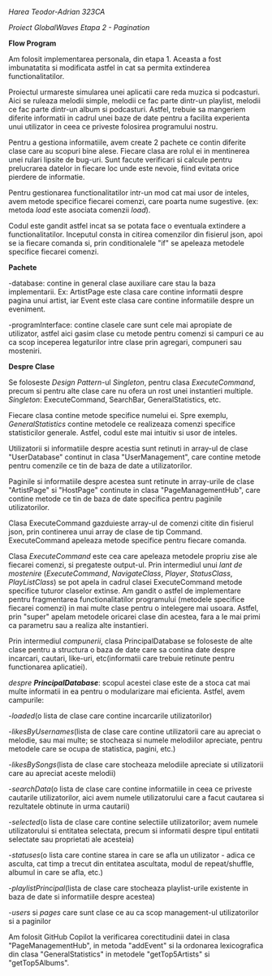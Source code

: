 _Harea Teodor-Adrian_
_323CA_

*Proiect GlobalWaves*
*Etapa 2 - Pagination*

**Flow Program**

Am folosit implementarea personala, din etapa 1. Aceasta a fost imbunatatita
si modificata astfel in cat sa permita extinderea functionalitatilor.

Proiectul urmareste simularea unei aplicatii care reda muzica si podcasturi.
Aici se ruleaza melodii simple, melodii ce fac parte dintr-un playlist, melodii
ce fac parte dintr-un album si podcasturi. Astfel, trebuie sa mangeriem diferite
informatii in cadrul unei baze de date pentru a facilita experienta unui
utilizator in ceea ce priveste folosirea programului nostru.

Pentru a gestiona informatiile, avem create 2 pachete ce contin diferite clase
care au scopuri bine alese. Fiecare clasa are rolul ei in mentinerea unei rulari
lipsite de bug-uri. Sunt facute verificari si calcule pentru prelucrarea datelor
in fiecare loc unde este nevoie, fiind evitata orice pierdere de informatie.

Pentru gestionarea functionalitatilor intr-un mod cat mai usor de inteles,
avem metode specifice fiecarei comenzi, care poarta nume sugestive. (ex: metoda
_load_ este asociata comenzii *load*).

Codul este gandit astfel incat sa se potata face o eventuala extindere a 
functionalitatilor. Inceputul consta in citirea comenzilor din fisierul json,
apoi se ia fiecare comanda si, prin conditionalele "if" se apeleaza metodele
specifice fiecarei comenzi.

**Pachete**
    
-database: contine in general clase auxiliare care stau la baza implementarii.
          Ex: ArtistPage este clasa care contine informatii despre pagina
          unui artist, iar Event este clasa care contine informatiile despre
          un eveniment.

-programInterface: contine clasele care sunt cele mai apropiate de utilizator,
            astfel aici gasim clase cu metode pentru comenzi si campuri ce au
            ca scop inceperea legaturilor intre clase prin agregari, compuneri
            sau mosteniri.

**Despre Clase**

Se foloseste *Design Pattern*-ul *Singleton*, pentru clasa _ExecuteCommand_,
precum si pentru alte clase care nu ofera un rost unei instantieri multiple.
    *Singleton*: ExecuteCommand, SearchBar, GeneralStatistics, etc.

Fiecare clasa contine metode specifice numelui ei. Spre exemplu, _GeneralStatistics_
contine metodele ce realizeaza comenzi specifice statisticilor generale. Astfel, codul
este mai intuitiv si usor de inteles.

Utilizatorii si informatiile despre acestia sunt retinuti in array-ul de clase
"UserDatabase" continut in clasa "UserManagement", care contine metode pentru comenzile
ce tin de baza de date a utilizatorilor.

Paginile si informatiile despre acestea sunt retinute in array-urile de clase
"ArtistPage" si "HostPage" continute in clasa "PageManagementHub", care contine metode
ce tin de baza de date specifica pentru paginile utilizatorilor. 

Clasa ExecuteCommand gazduieste array-ul de comenzi citite din fisierul json, prin
continerea unui array de clase de tip Command. ExecuteCommand apeleaza metode specifice
pentru fiecare comanda.

Clasa *ExecuteCommand* este cea care apeleaza metodele propriu zise ale
fiecarei comenzi, si pregateste output-ul. 
    Prin intermediul unui *lant de mostenire* (_ExecuteCommand_, _NavigateClass_,
_Player_, _StatusClass_, _PlayListClass_) se pot apela in cadrul clasei ExecuteCommand
metode specifice tuturor claselor extinse. Am gandit o astfel de implementare
pentru fragmentarea functionalitatilor programului (metodele specifice fiecarei
comenzi) in mai multe clase pentru o intelegere mai usoara. Astfel, prin "super"
apelam metodele oricarei clase din acestea, fara a le mai primi ca parametru sau
a realiza alte instantieri.

Prin intermediul *compunerii*, clasa PrincipalDatabase se foloseste de alte
clase pentru a structura o baza de date care sa contina date despre incarcari,
cautari, like-uri, etc(informatii care trebuie retinute pentru functionarea
aplicatiei).

*despre **PrincipalDatabase***: scopul acestei clase este de a stoca cat mai multe
informatii in ea pentru o modularizare mai eficienta. Astfel, avem campurile:

-_loaded_(o lista de clase care contine incarcarile utilizatorilor)

-_likesByUsernames_(lista de clase care contine utilizatorii care au apreciat
o melodie, sau mai multe; se stocheaza si numele melodiilor apreciate, pentru
metodele care se ocupa de statistica, pagini, etc.)

-_likesBySongs_(lista de clase care stocheaza melodiile apreciate si utilizatorii care
au apreciat aceste melodii)

-_searchData_(o lista de clase care contine informatiile in ceea ce priveste cautarile
utilizatorilor, aici avem numele utilizatorului care a facut cautarea si rezultatele
obtinute in urma cautarii)

-_selected_(o lista de clase care contine selectiile utilizatorilor; avem numele
utilizatorului si entitatea selectata, precum si informatii despre tipul entitatii
selectate sau proprietati ale acesteia)

-_statuses_(o lista care contine starea in care se afla un utilizator - adica ce asculta,
cat timp a trecut din entitatea ascultata, modul de repeat/shuffle, albumul in care se afla,
etc.)

-_playlistPrincipal_(lista de clase care stocheaza playlist-urile existente in baza de date si
informatiile despre acestea)

-_users_ si _pages_ care sunt clase ce au ca scop management-ul utilizatorilor si a paginilor

Am folosit GitHub Copilot la verificarea corectitudinii datei in clasa "PageManagementHub",
in metoda "addEvent" si la ordonarea lexicografica din clasa "GeneralStatistics" in metodele
"getTop5Artists" si "getTop5Albums".

